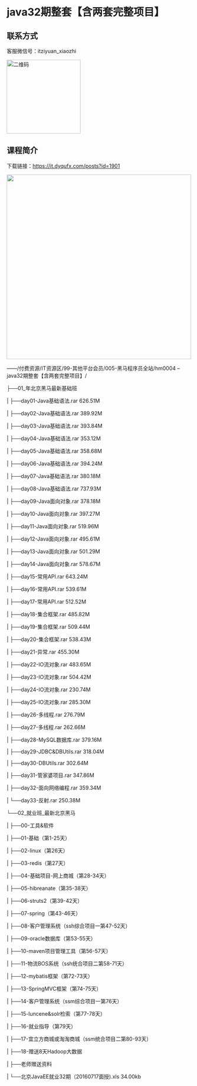 # java32期整套【含两套完整项目】

## 联系方式

客服微信号：itziyuan_xiaozhi

<img src="https://ziyuanyun.oss-cn-guangzhou.aliyuncs.com/common/20240614073449/666b82192834a.jpg" width="200" height="200" alt="二维码">

## 课程简介

下载链接：https://it.dyqufx.com/posts?id=1901

<img src="https://ziyuanyun.oss-cn-guangzhou.aliyuncs.com/yun/20240515183600/6644901044ab5.jpg" width="500" alt="">

  ——/付费资源/IT资源区/99-其他平台会员/005-黑马程序员全站/hm0004 &#8211; java32期整套【含两套完整项目】/

 ├──01_年北京黑马最新基础班

 | ├──day01-Java基础语法.rar 626.51M

 | ├──day02-Java基础语法.rar 389.92M

 | ├──day03-Java基础语法.rar 393.84M

 | ├──day04-Java基础语法.rar 353.12M

 | ├──day05-Java基础语法.rar 358.68M

 | ├──day06-Java基础语法.rar 394.24M

 | ├──day07-Java基础语法.rar 380.18M

 | ├──day08-Java基础语法.rar 737.93M

 | ├──day09-Java面向对象.rar 378.18M

 | ├──day10-Java面向对象.rar 397.27M

 | ├──day11-Java面向对象.rar 519.96M

 | ├──day12-Java面向对象.rar 495.61M

 | ├──day13-Java面向对象.rar 501.29M

 | ├──day14-Java面向对象.rar 578.67M

 | ├──day15-常用API.rar 643.24M

 | ├──day16-常用API.rar 539.61M

 | ├──day17-常用API.rar 512.52M

 | ├──day18-集合框架.rar 485.82M

 | ├──day19-集合框架.rar 509.44M

 | ├──day20-集合框架.rar 538.43M

 | ├──day21-异常.rar 455.30M

 | ├──day22-IO流对象.rar 483.65M

 | ├──day23-IO流对象.rar 504.42M

 | ├──day24-IO流对象.rar 230.74M

 | ├──day25-IO流对象.rar 285.30M

 | ├──day26-多线程.rar 276.79M

 | ├──day27-多线程.rar 262.66M

 | ├──day28-MySQL数据库.rar 379.16M

 | ├──day29-JDBC&amp;DBUtils.rar 318.04M

 | ├──day30-DBUtils.rar 302.64M

 | ├──day31-管家婆项目.rar 347.86M

 | ├──day32-面向网络编程.rar 359.34M

 | └──day33-反射.rar 250.38M

 └──02_就业班_最新北京黑马

 | ├──00-工具&amp;软件

 | ├──01-基础（第1-25天）

 | ├──02-linux（第26天）

 | ├──03-redis（第27天）

 | ├──04-基础项目-网上商城（第28-34天）

 | ├──05-hibreanate（第35-38天）

 | ├──06-struts2（第39-42天）

 | ├──07-spring（第43-46天）

 | ├──08-客户管理系统（ssh综合项目一第47-52天）

 | ├──09-oracle数据库（第53-55天）

 | ├──10-maven项目管理工具（第56-57天）

 | ├──11-物流BOS系统（ssh统合项目二第58-71天）

 | ├──12-mybatis框架（第72-73天）

 | ├──13-SpringMVC框架（第74-75天）

 | ├──14-客户管理系统（ssm综合项目一第76天）

 | ├──15-luncene&amp;solr检索（第77-78天）

 | ├──16-就业指导（第79天）

 | ├──17-宜立方商城或淘淘商城（ssm统合项目二第80-93天）

 | ├──18-赠送8天Hadoop大数据

 | ├──老师赠送资料

 | └──北京JavaEE就业32期（20160717面授).xls 34.00kb

  